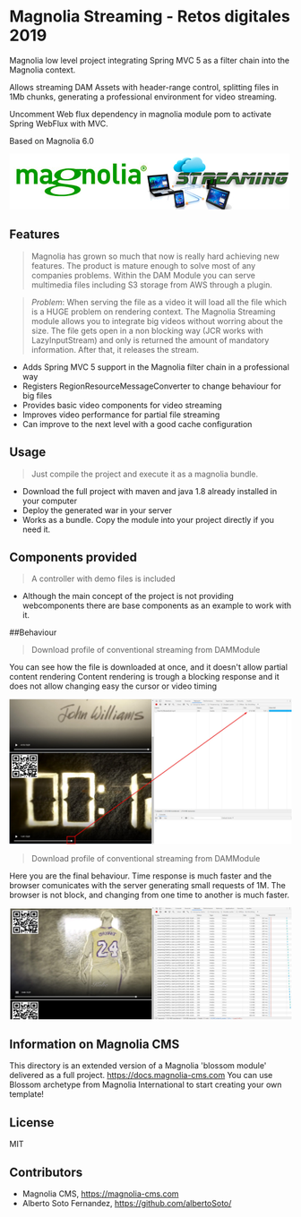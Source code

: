 # Magnolia Streaming - Retos digitales 2019  

Magnolia low level project integrating Spring MVC 5 as a filter chain into the Magnolia context.

Allows streaming DAM Assets with header-range control, splitting files in 1Mb chunks, generating a professional environment for video streaming.

Uncomment Web flux dependency in magnolia module pom to activate Spring WebFlux with MVC.

Based on Magnolia 6.0

![Magnolia-streaming-module](readme/magnolia-streaming.jpg)

## Features
> Magnolia has grown so much that now is really hard achieving new features. The product is mature enough to solve most of any companies problems. Within the DAM Module you can serve multimedia files including S3 storage from AWS through a plugin. 

> *Problem*: When serving the file as a video it will load all the file which is a HUGE problem on rendering context. 
The Magnolia Streaming module allows you to integrate big videos without worring about the size. The file gets open in a non blocking way (JCR works with LazyInputStream) and only is returned the amount of mandatory information. After that, it releases the stream.  

- Adds Spring MVC 5 support in the Magnolia filter chain in a professional way
- Registers RegionResourceMessageConverter to change behaviour for big files
- Provides basic video components for video streaming
- Improves video performance for partial file streaming
- Can improve to the next level with a good cache configuration


## Usage
> Just compile the project and execute it as a magnolia bundle. 

- Download the full project with maven and java 1.8 already installed in your computer
- Deploy the generated war in your server
- Works as a bundle. Copy the module into your project directly if you need it. 

## Components provided

> A controller with demo files is included 
- Although the main concept of the project is not providing webcomponents there are base components as an example to work with it.

##Behaviour

> Download profile of conventional streaming from DAMModule

You can see how the file is downloaded at once, and it doesn't allow partial content rendering
Content rendering is trough a blocking response and it does not allow changing easy the cursor or video timing

![Original-streaming](readme/streaming-original.jpg)

> Download profile of conventional streaming from DAMModule

Here you are the final behaviour. Time response is much faster and the browser comunicates with the server generating small requests of 1M.
The browser is not block, and changing from one time to another is much faster. 

![Performance-streaming](readme/streaming-performance.jpg)


## Information on Magnolia CMS
This directory is an extended version of a Magnolia 'blossom module' delivered as a full project.
https://docs.magnolia-cms.com
You can use Blossom archetype from Magnolia International to start creating your own template!

## License

MIT

## Contributors

- Magnolia CMS, https://magnolia-cms.com
- Alberto Soto Fernandez, https://github.com/albertoSoto/